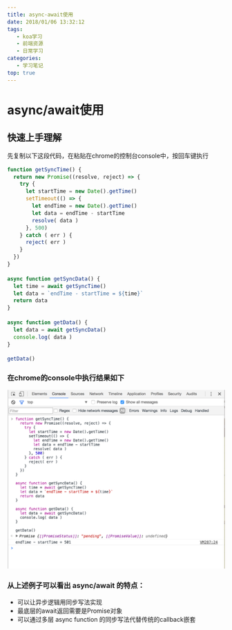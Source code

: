 ```yaml
---
title: async-await使用
date: 2018/01/06 13:32:12
tags:
   - koa学习
   - 前端资源
   - 日常学习
categories:
   - 学习笔记
top: true
---
```



# async/await使用

## 快速上手理解

 先复制以下这段代码，在粘贴在chrome的控制台console中，按回车键执行

``` js
function getSyncTime() {
  return new Promise((resolve, reject) => {
    try {
      let startTime = new Date().getTime()
      setTimeout(() => {
        let endTime = new Date().getTime()
        let data = endTime - startTime
        resolve( data )
      }, 500)
    } catch ( err ) {
      reject( err )
    }
  })
}

async function getSyncData() {
  let time = await getSyncTime()
  let data = `endTime - startTime = ${time}`
  return data
}

async function getData() {
  let data = await getSyncData()
  console.log( data )
}

getData()

```

### 在chrome的console中执行结果如下
![async](https://raw.githubusercontent.com/chenya1123236324/picture-management/master/2019/koa%E5%9F%BA%E7%A1%80%E5%AD%A6%E4%B9%A0%E9%85%8D%E5%9B%BE/2.2.async.png)

### 从上述例子可以看出 async/await 的特点：
- 可以让异步逻辑用同步写法实现
- 最底层的await返回需要是Promise对象
- 可以通过多层 async function 的同步写法代替传统的callback嵌套
